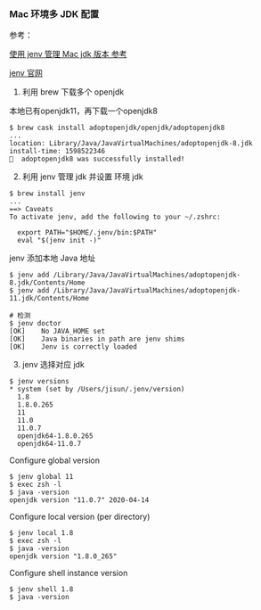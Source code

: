 ### Mac 环境多 JDK 配置

参考：

[使用 jenv 管理 Mac jdk 版本 参考](https://codinglife.tech/2019/09/manage-multiple-java-versions-on-mac/)

[jenv 官网](https://www.jenv.be/)

1. 利用 brew 下载多个 openjdk

本地已有openjdk11，再下载一个openjdk8

```shell
$ brew cask install adoptopenjdk/openjdk/adoptopenjdk8
...
location: Library/Java/JavaVirtualMachines/adoptopenjdk-8.jdk
install-time: 1598522346
🍺  adoptopenjdk8 was successfully installed!
```

2. 利用 jenv 管理 jdk 并设置 环境 jdk

```shell
$ brew install jenv
...
==> Caveats
To activate jenv, add the following to your ~/.zshrc:

  export PATH="$HOME/.jenv/bin:$PATH"
  eval "$(jenv init -)"
```

jenv 添加本地 Java 地址
```shell
$ jenv add /Library/Java/JavaVirtualMachines/adoptopenjdk-8.jdk/Contents/Home
$ jenv add /Library/Java/JavaVirtualMachines/adoptopenjdk-11.jdk/Contents/Home

# 检测
$ jenv doctor
[OK]    No JAVA_HOME set
[OK]    Java binaries in path are jenv shims
[OK]    Jenv is correctly loaded
```


3. jenv 选择对应 jdk

```shell
$ jenv versions
* system (set by /Users/jisun/.jenv/version)
  1.8
  1.8.0.265
  11
  11.0
  11.0.7
  openjdk64-1.8.0.265
  openjdk64-11.0.7
```

Configure global version
```shell
$ jenv global 11
$ exec zsh -l 
$ java -version
openjdk version "11.0.7" 2020-04-14
```

Configure local version (per directory)
```shell
$ jenv local 1.8
$ exec zsh -l 
$ java -version
openjdk version "1.8.0_265"
```

Configure shell instance version
```shell
$ jenv shell 1.8
$ java -version
```

